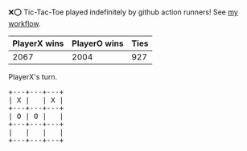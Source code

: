 :x::o: Tic-Tac-Toe played indefinitely by github action runners! See [my workflow](.github/workflows/play.yaml).

|PlayerX wins|PlayerO wins|Ties|
|-|-|-|
|2067|2004|927|

PlayerX's turn.

<pre>
+---+---+---+
| X |   | X |
+---+---+---+
| O | O |   |
+---+---+---+
|   |   |   |
+---+---+---+
</pre>